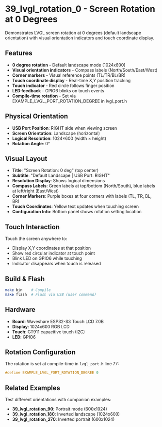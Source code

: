 # 39_lvgl_rotation_0 - Screen Rotation at 0 Degrees

Demonstrates LVGL screen rotation at 0 degrees (default landscape orientation) with visual orientation indicators and touch coordinate display.

## Features

- **0 degree rotation** - Default landscape mode (1024x600)
- **Visual orientation indicators** - Compass labels (North/South/East/West)
- **Corner markers** - Visual reference points (TL/TR/BL/BR)
- **Touch coordinate display** - Real-time X,Y position tracking
- **Touch indicator** - Red circle follows finger position
- **LED feedback** - GPIO6 blinks on touch events
- **Compile-time rotation** - Set via EXAMPLE_LVGL_PORT_ROTATION_DEGREE in lvgl_port.h

## Physical Orientation

- **USB Port Position**: RIGHT side when viewing screen
- **Screen Orientation**: Landscape (horizontal)
- **Logical Resolution**: 1024×600 (width × height)
- **Rotation Angle**: 0°

## Visual Layout

- **Title**: "Screen Rotation: 0 deg" (top center)
- **Subtitle**: "Default Landscape | USB Port: RIGHT"
- **Resolution Display**: Shows logical dimensions
- **Compass Labels**: Green labels at top/bottom (North/South), blue labels at left/right (East/West)
- **Corner Markers**: Purple boxes at four corners with labels (TL, TR, BL, BR)
- **Touch Coordinates**: Yellow text updates when touching screen
- **Configuration Info**: Bottom panel shows rotation setting location

## Touch Interaction

Touch the screen anywhere to:
- Display X,Y coordinates at that position
- Show red circular indicator at touch point
- Blink LED on GPIO6 while touching
- Indicator disappears when touch is released

## Build & Flash

```bash
make bin    # Compile
make flash  # Flash via USB (user command)
```

## Hardware

- **Board**: Waveshare ESP32-S3 Touch LCD 7.0B
- **Display**: 1024x600 RGB LCD
- **Touch**: GT911 capacitive touch (I2C)
- **LED**: GPIO6

## Rotation Configuration

The rotation is set at compile-time in `lvgl_port.h` line 77:
```cpp
#define EXAMPLE_LVGL_PORT_ROTATION_DEGREE 0
```

## Related Examples

Test different orientations with companion examples:
- **39_lvgl_rotation_90**: Portrait mode (600x1024)
- **39_lvgl_rotation_180**: Inverted landscape (1024x600)
- **39_lvgl_rotation_270**: Inverted portrait (600x1024)
